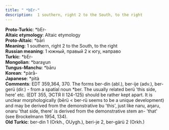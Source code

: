 ```yaml
---
title: " *bEr-"
description:  1 southern, right 2 to the South, to the right
---
```


<strong>Proto-Turkic</strong>:  *bEr-<br>
<strong>Altaic etymology</strong>:  Altaic etymology<br>
<strong> Proto-Altaic</strong>:  *bā̀rì<br>
<strong>Meaning</strong>:  1 southern, right 2 to the South, to the right<br>
<strong>Russian meaning</strong>:  1 южный, правый 2 к югу, направо<br>
<strong>Turkic</strong>:  *bEr-<br>
<strong>Mongolian</strong>:  *baraɣun<br>
<strong>Tungus-Manchu</strong>:  *bāru<br>
<strong>Korean</strong>:  *pàrằ-<br>
<strong>Japanese</strong>:  *pìtà<br>
<strong>Comments</strong>:  EDT 359,364, 370. The forms ber-din (abl.), ber-ije (adv.), ber-gerü (dir.) - from a spatial noun *ber. The usually related berü 'this side, here' etc. (EDT 355, ЭСТЯ II 124-125) should be rather kept apart. It is unclear morphologically (bērü < ber-rü seems to be a unique development) and may be derived from the demonstrative bu 'this', just like naru, aŋaru, onaru 'that side, there' is derived from the demonstrative stem an- 'that' (see Brockelmann 1954, 134).<br>
<strong>Old Turkic</strong>:  ber-din 1 (Orkh., OUygh.), beri-je 2, ber-gärü 2 (Orkh.)<br>


